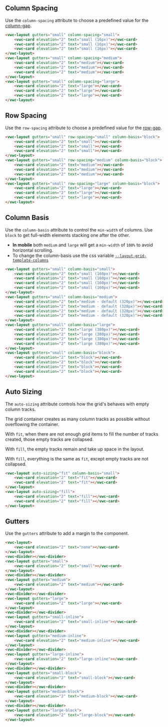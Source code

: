 ## Column Spacing

Use the `column-spacing` attribute to choose a predefined value for the [column-gap](https://developer.mozilla.org/en-US/docs/Web/CSS/column-gap).

```html preview full
<vwc-layout gutters="small" column-spacing="small">
	<vwc-card elevation="2" text="small (16px)"></vwc-card>
	<vwc-card elevation="2" text="small (16px)"></vwc-card>
	<vwc-card elevation="2" text="small (16px)"></vwc-card>
</vwc-layout>
<vwc-layout gutters="small" column-spacing="medium">
	<vwc-card elevation="2" text="medium"></vwc-card>
	<vwc-card elevation="2" text="medium"></vwc-card>
	<vwc-card elevation="2" text="medium"></vwc-card>
</vwc-layout>
<vwc-layout gutters="small" column-spacing="large">
	<vwc-card elevation="2" text="large"></vwc-card>
	<vwc-card elevation="2" text="large"></vwc-card>
	<vwc-card elevation="2" text="large"></vwc-card>
</vwc-layout>
```

## Row Spacing

Use the `row-spacing` attribute to choose a predefined value for the [row-gap](https://developer.mozilla.org/en-US/docs/Web/CSS/row-gap).

```html preview full
<vwc-layout gutters="small" row-spacing="small" column-basis="block">
	<vwc-card elevation="2" text="small"></vwc-card>
	<vwc-card elevation="2" text="small"></vwc-card>
	<vwc-card elevation="2" text="small"></vwc-card>
</vwc-layout>
<vwc-layout gutters="small" row-spacing="medium" column-basis="block">
	<vwc-card elevation="2" text="medium"></vwc-card>
	<vwc-card elevation="2" text="medium"></vwc-card>
	<vwc-card elevation="2" text="medium"></vwc-card>
</vwc-layout>
<vwc-layout gutters="small" row-spacing="large" column-basis="block">
	<vwc-card elevation="2" text="large"></vwc-card>
	<vwc-card elevation="2" text="large"></vwc-card>
	<vwc-card elevation="2" text="large"></vwc-card>
</vwc-layout>
```

## Column Basis

Use the `column-basis` attribute to control the `min-width` of columns.
Use `block` to get full-width elements stacking one after the other.

<vwc-note connotation="information">

- **In mobile** both <code>medium</code> and <code>large</code> will get a <code>min-width</code> of <code>100%</code> to avoid horizontal scrolling.
- To change the column-basis use the css variable [<code>--layout-grid-template-columns</code>](/components/layout/#grid-template-columns)

</vwc-note>

```html preview full
<vwc-layout gutters="small" column-basis="small">
	<vwc-card elevation="2" text="small (160px)"></vwc-card>
	<vwc-card elevation="2" text="small (160px)"></vwc-card>
	<vwc-card elevation="2" text="small (160px)"></vwc-card>
	<vwc-card elevation="2" text="small (160px)"></vwc-card>
</vwc-layout>
<vwc-layout gutters="small" column-basis="medium">
	<vwc-card elevation="2" text="medium - default (320px)"></vwc-card>
	<vwc-card elevation="2" text="medium - default (320px)"></vwc-card>
	<vwc-card elevation="2" text="medium - default (320px)"></vwc-card>
	<vwc-card elevation="2" text="medium - default (320px)"></vwc-card>
</vwc-layout>
<vwc-layout gutters="small" column-basis="large">
	<vwc-card elevation="2" text="large (380px)"></vwc-card>
	<vwc-card elevation="2" text="large (380px)"></vwc-card>
	<vwc-card elevation="2" text="large (380px)"></vwc-card>
	<vwc-card elevation="2" text="large (380px)"></vwc-card>
</vwc-layout>
<vwc-layout gutters="small" column-basis="block">
	<vwc-card elevation="2" text="block"></vwc-card>
	<vwc-card elevation="2" text="block"></vwc-card>
	<vwc-card elevation="2" text="block"></vwc-card>
	<vwc-card elevation="2" text="block"></vwc-card>
</vwc-layout>
```

## Auto Sizing

The `auto-sizing` attribute controls how the grid's behaves with empty column tracks.

The grid container creates as many column tracks as possible without overflowing the container.

With `fit`, when there are not enough grid items to fill the number of tracks created, those empty tracks are collapsed.

With `fill`, the empty tracks remain and take up space in the layout.

With `fill`, everything is the same as `fit`, except empty tracks are not collapsed.

```html preview full
<vwc-layout auto-sizing="fit" column-basis="small">
	<vwc-card elevation="2" text="fit"></vwc-card>
	<vwc-card elevation="2" text="fit"></vwc-card>
</vwc-layout>
<vwc-layout auto-sizing="fill">
	<vwc-card elevation="2" text="fill"></vwc-card>
	<vwc-card elevation="2" text="fill"></vwc-card>
</vwc-layout>
```

## Gutters

Use the `gutters` attribute to add a margin to the component.

```html preview full
<vwc-layout>
	<vwc-card elevation="2" text="none"></vwc-card>
</vwc-layout>
<vwc-divider></vwc-divider>
<vwc-layout gutters="small">
	<vwc-card elevation="2" text="small"></vwc-card>
</vwc-layout>
<vwc-divider></vwc-divider>
<vwc-layout gutters="medium">
	<vwc-card elevation="2" text="medium"></vwc-card>
</vwc-layout>
<vwc-divider></vwc-divider>
<vwc-layout gutters="large">
	<vwc-card elevation="2" text="large"></vwc-card>
</vwc-layout>
<vwc-divider></vwc-divider>
<vwc-layout gutters="small-inline">
	<vwc-card elevation="2" text="small-inline"></vwc-card>
</vwc-layout>
<vwc-divider></vwc-divider>
<vwc-layout gutters="medium-inline">
	<vwc-card elevation="2" text="medium-inline"></vwc-card>
</vwc-layout>
<vwc-divider></vwc-divider>
<vwc-layout gutters="large-inline">
	<vwc-card elevation="2" text="large-inline"></vwc-card>
</vwc-layout>
<vwc-divider></vwc-divider>
<vwc-layout gutters="small-block">
	<vwc-card elevation="2" text="small-block"></vwc-card>
</vwc-layout>
<vwc-divider></vwc-divider>
<vwc-layout gutters="medium-block">
	<vwc-card elevation="2" text="medium-block"></vwc-card>
</vwc-layout>
<vwc-divider></vwc-divider>
<vwc-layout gutters="large-block">
	<vwc-card elevation="2" text="large-block"></vwc-card>
</vwc-layout>
```
